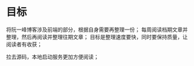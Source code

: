 # 目标
将阮一峰博客涉及前端的部分，根据自身需要再整理一份；
每周阅读档期文章并整理，然后再阅读并整理往期文章；
目标是整理速度要快，同时要保持质量，让阅读者有收获；


拉去源码，本地启动服务更加方便阅读；